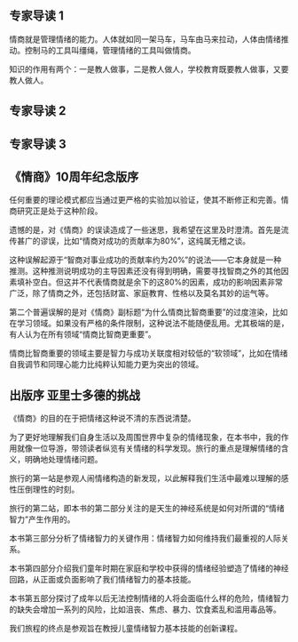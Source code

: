 ## 专家导读 1

情商就是管理情绪的能力。人体就如同一架马车，马车由马来拉动，人体由情绪推动。控制马的工具叫缰绳，管理情绪的工具叫做情商。

知识的作用有两个：一是教人做事，二是教人做人，学校教育既要教人做事，又要教人做人。

## 专家导读 2

## 专家导读 3

## 《情商》10周年纪念版序

任何重要的理论模式都应当通过更严格的实验加以验证，使其不断修正和完善。情商研究正是处于这种阶段。

遗憾的是，对《情商》的误读造成了一些迷思，我希望在这里及时澄清。首先是流传甚广的谬误，比如“情商对成功的贡献率为80%”，这纯属无稽之谈。

这种误解起源于“智商对事业成功的贡献率约为20%”的说法——它本身就是一种推测。这种推测说明成功的主导因素还没有得到明确，需要寻找智商之外的其他因素填补空白。但这并不代表情商就是余下的这80%的因素，成功的影响因素非常广泛，除了情商之外，还包括财富、家庭教育、性格以及莫名其妙的运气等。

第二个普遍误解的是对《情商》副标题“为什么情商比智商重要”的过度渲染，比如在学习领域。如果没有严格的条件限制，这种说法不能随便乱用。尤其极端的是，有人认为在所有领域“情商比智商更重要”。

情商比智商重要的领域主要是智力与成功关联度相对较低的“软领域”，比如在情绪自我调节和同理心能力比纯粹认知能力更为突出的领域。

## 出版序 亚里士多德的挑战

《情商》的目的在于把情绪这种说不清的东西说清楚。

为了更好地理解我们自身生活以及周围世界中复杂的情绪现象，在本书中，我的作用就像一位导游，带领读者纵览有关情绪的科学发现。旅行的重点是理解情绪的含义，明确地处理情绪问题。

旅行的第一站是参观人闹情绪构造的新发现，以此解释我们生活中最难以理解的感性压倒理性的时刻。

旅行的第二站，即本书的第二部分关注的是天生的神经系统是如何对所谓的“情绪智力”产生作用的。

本书第三部分分析了情绪智力的关键作用：情绪智力如何维持我们最重视的人际关系。

本书第四部分介绍我们童年时期在家庭和学校中获得的情绪经验塑造了情绪的神经回路，从正面或负面影响了我们情绪智力的基本技能。

本书第五部分探讨了成年以后无法控制情绪的人将会面临什么样的危险，情绪智力的缺失会增加一系列的风险，比如沮丧、焦虑、暴力、饮食紊乱和滥用毒品等。

我们旅程的终点是参观旨在教授儿童情绪智力基本技能的创新课程。
